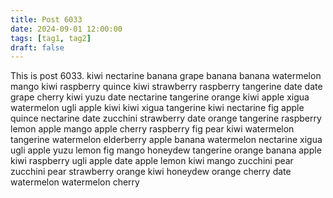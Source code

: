 ```yaml
---
title: Post 6033
date: 2024-09-01 12:00:00
tags: [tag1, tag2]
draft: false
---
```

This is post 6033.
kiwi
nectarine
banana
grape
banana
banana
watermelon
mango
kiwi
raspberry
quince
kiwi
strawberry
raspberry
tangerine
date
date
grape
cherry
kiwi
yuzu
date
nectarine
tangerine
orange
kiwi
apple
xigua
watermelon
ugli
apple
kiwi
kiwi
xigua
tangerine
kiwi
nectarine
fig
apple
quince
nectarine
date
zucchini
strawberry
date
orange
tangerine
raspberry
lemon
apple
mango
apple
cherry
raspberry
fig
pear
kiwi
watermelon
tangerine
watermelon
elderberry
apple
banana
watermelon
nectarine
xigua
ugli
apple
yuzu
lemon
fig
mango
honeydew
tangerine
orange
banana
apple
kiwi
raspberry
ugli
apple
date
apple
lemon
kiwi
mango
zucchini
pear
zucchini
pear
strawberry
orange
kiwi
honeydew
orange
cherry
date
watermelon
watermelon
cherry
